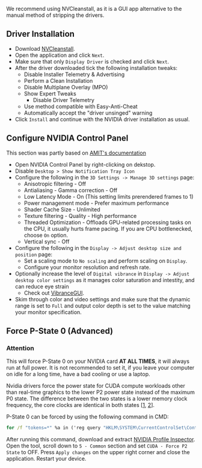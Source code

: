 We recommend using NVCleanstall, as it is a GUI app alternative to the manual method of stripping the drivers.

## Driver Installation

- Download [NVCleanstall](https://www.techpowerup.com/download/techpowerup-nvcleanstall).
- Open the application and click ``Next``.
- Make sure that only ``Display Driver`` is checked and click ``Next``.
- After the driver downloaded tick the following installation tweaks:
    - Disable Installer Telemetry & Advertising
    - Perform a Clean Installation
    - Disable Multiplane Overlay (MPO)
    - Show Expert Tweaks
        - Disable Driver Telemetry
    - Use method compatible with Easy-Anti-Cheat
    - Automatically accept the "driver unsinged" warning
- Click ``Install`` and continue with the NVIDIA driver installation as usual.

## Configure NVIDIA Control Panel

This section was partly based on [AMIT's documentation](https://github.com/amitxv/PC-Tuning/blob/main/docs/configure-nvidia.md)

- Open NVIDIA Control Panel by right-clicking on dekstop.
- Disable ``Desktop > Show Notification Tray Icon``
- Configure the following in the ``3D Settings -> Manage 3D settings`` page:
    - Anisotropic filtering - Off
    - Antialiasing - Gamma correction - Off
    - Low Latency Mode - On (This setting limits prerendered frames to 1)
    - Power management mode - Prefer maximum performance
    - Shader Cache Size - Unlimited
    - Texture filtering - Quality - High performance
    - Threaded Optimization - Offloads GPU-related processing tasks on the CPU, it usually hurts frame pacing. If you are CPU bottlenecked, choose ``On`` option.
    - Vertical sync - Off
- Configure the following in the ``Display -> Adjust desktop size and position`` page:
    - Set a scaling mode to ``No scaling`` and perform scaling on ``Display``.
    - Configure your monitor resolution and refresh rate.
- Optionally increase the level of ``Digital vibrance`` in ``Display -> Adjust desktop color settings`` as it manages color saturation and intestity, and can reduce eye strain
    - Check out [VibranceGUI](https://vibrancegui.com).
- Skim through color and video settings and make sure that the dynamic range is set to ``Full`` and output color depth is set to the value matching your monitor specification.

## Force P-State 0 (Advanced)

### Attention
This will force P-State 0 on your NVIDIA card **AT ALL TIMES**, it will always run at full power.
It is not recommended to set it, if you leave your computer on idle for a long time, have a bad cooling or use a laptop.

Nvidia drivers force the power state for CUDA compute workloads other than real-time graphics to the lower P2 power state instead of the maximum P0 state. The difference between the two states is a lower memory clock frequency, the core clocks are identical in both states [[1](https://github.com/djdallmann/GamingPCSetup/blob/master/CONTENT/RESEARCH/WINDRIVERS/README.md#q-is-there-a-registry-setting-that-can-force-your-display-adapter-to-remain-at-its-highest-performance-state-pstate-p0), [2](https://forums.developer.nvidia.com/t/one-weird-trick-to-get-a-maxwell-v2-gpu-to-reach-its-max-memory-clock/40153)].

P-State 0 can be forced by using the following command in CMD:
```bat
for /f "tokens=*" %a in ('reg query "HKLM\SYSTEM\CurrentControlSet\Control\Class\{4d36e968-e325-11ce-bfc1-08002be10318}" /t REG_SZ /s /e /f "NVIDIA" ^| findstr "HK"') do (reg add "%a" /v "DisableDynamicPstate" /t REG_DWORD /d "1" /f)
```

After running this command, download and extract [NVIDIA Profile Inspector](https://github.com/Orbmu2k/nvidiaProfileInspector). Open the tool, scroll down to ``5 - Common`` section and set ``CUDA - Force P2 State`` to OFF. Press ``Apply changes`` on the upper right corner and close the application. Restart your device.